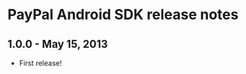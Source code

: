 PayPal Android SDK release notes
================================

1.0.0 - May 15, 2013
--------------------

* First release!